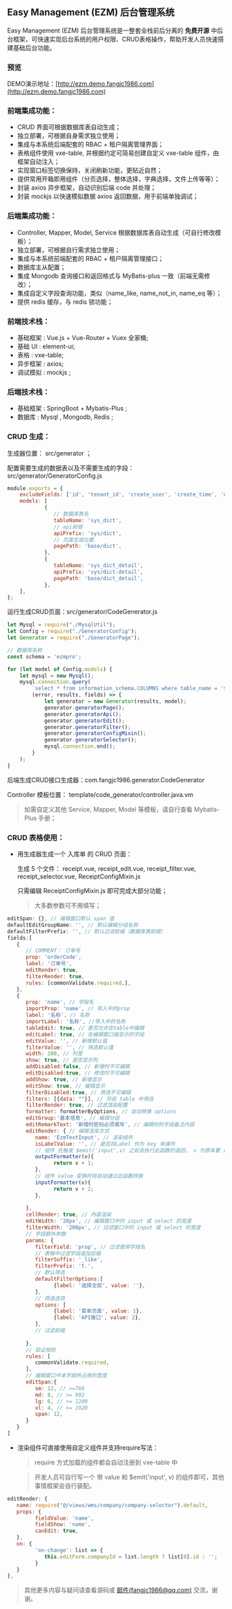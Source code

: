 ## Easy Management (EZM) 后台管理系统
 Easy Management (EZM) 后台管理系统是一整套全栈前后分离的 **免费开源** 中后台框架，可快速实现后台系统的用户权限、CRUD表格操作，帮助开发人员快速搭建基础后台功能。
### 预览
   DEMO演示地址：[http://ezm.demo.fangjc1986.com](http://ezm.demo.fangjc1986.com)
### 前端集成功能：
   * CRUD 界面可根据数据库表自动生成；
   * 独立部署，可根据自身需求独立使用；
   * 集成与本系统后端配套的 RBAC + 租户隔离管理界面；
   * 表格组件使用 vxe-table, 并根据约定可简易创建自定义 vxe-table 组件，由框架自动注入；
   * 实现窗口标签切换保持，关闭刷新功能，更贴近自然；
   * 提供常用开箱即用组件（分页选择，整体选择，字典选择，文件上传等等）；
   * 封装 axios 异步框架，自动识别后端 code 并处理；
   * 封装 mockjs 以快速模拟数据 axios 返回数据，用于前端单独调试；

### 后端集成功能：
   * Controller, Mapper, Model, Service 根据数据库表自动生成（可自行修改模板）；
   * 独立部署，可根据自行需求独立使用；
   * 集成与本系统前端配套的 RBAC + 租户隔离管理接口；
   * 数据库主从配置；
   * 集成 Mongodb 查询接口和返回格式与 MyBatis-plus 一致（前端无需修改）；
   * 集成自定义字段查询功能，类似（name_like, name_not_in, name_eq 等）；
   * 提供 redis 缓存，与 redis 锁功能；

### 前端技术栈：
   * 基础框架 : Vue.js + Vue-Router + Vuex 全家桶;
   * 基础 UI : element-ui;
   * 表格 : vxe-table;
   * 异步框架 : axios;
   * 调试模拟 : mockjs ;

### 后端技术栈：
   * 基础框架 : SpringBoot + Mybatis-Plus ;
   * 数据库 : Mysql , Mongodb, Redis ;
  

### CRUD 生成：
生成器位置： src/generator ；

配置需要生成的数据表以及不需要生成的字段：src/generator/GeneratorConfig.js
```javascript
module.exports = {
    excludeFields: ['id', 'tenant_id', 'create_user', 'create_time', 'update_time', 'update_user'],
    models: [
            {
               // 数据库表名
               tableName: 'sys_dict', 
               // api前缀
               apiPrefix: 'sys/dict',
               // 页面生成位置
               pagePath: 'base/dict',
            },
            {
               tableName: 'sys_dict_detail',
               apiPrefix: 'sys/dict-detail',
               pagePath: 'base/dict_detail',
            },
    ],
};
```

运行生成CRUD页面：src/generator/CodeGenerator.js
```javascript
let Mysql = require("./MysqlUtil");
let Config = require("./GeneratorConfig");
let Generator = require("./GeneratorPage");

// 数据库名称
const schema = 'ezmpro';

for (let model of Config.models) {
    let mysql = new Mysql();
    mysql.connection.query(
        `select * from information_schema.COLUMNS where table_name = '${model.tableName}' and table_schema = '${schema}'`,
        (error, results, fields) => {
            let generator = new Generator(results, model);
            generator.generatorPage();
            generator.generatorApi();
            generator.generatorEdit();
            generator.generatorFilter();
            generator.generatorConfigMixin();
            generator.generatorSelector();
            mysql.connection.end();
        }
    );
}
```
后端生成CRUD接口生成器：com.fangjc1986.generator.CodeGenerator 

Controller 模板位置： template/code_generator/controller.java.vm

> 如需自定义其他 Service, Mapper, Model 等模板，请自行查看 Mybatis-Plus 手册；


### CRUD 表格使用：

- 用生成器生成一个 入库单 的 CRUD 页面：

  生成 5 个文件： receipt.vue, receipt_edit.vue, receipt_filter.vue, receipt_selector.vue, ReceiptConfigMixin.js

  只需编辑 ReceiptConfigMixin.js 即可完成大部分功能；
  > 大多数参数可不用填写；


```javascript
editSpan: {}, // 编辑窗口默认 span 值
defaultEditGroupName: '', // 默认编辑分组名称
defaultFilterPrefix: '', // 默认过滤前缀（数据库表前缀）
fields:[
   {
      // COMMENT： 订单号
      prop: 'orderCode',
      label: '订单号',
      editRender: true,
      filterRender: true,
      rules: [commonValidate.required,],
   },
   {
      prop: 'name', // 字段名
      importProp: 'name', // 导入中的prop
      label: '名称', // 名称
      importLabel: '名称', //导入中的名称
      tableEdit: true, // 是否允许在table中编辑
      editLabel: true, // 在编辑窗口被显示的字段
      editValue: '', // 新增默认值
      filterValue: '', // 筛选默认值
      width: 200, // 列宽
      show: true, // 是否显示列
      addDisabled:false, // 新增时不可编辑
      editDisabled:true, // 修改时不可编辑
      addShow: true, // 新增显示
      editShow: true, // 编辑显示
      filterDisabled:true, // 筛选不可编辑
      filters: [{data: ""}], // 开启 table 中筛选
      filterRender: true, // 过滤渲染配置
      formatter: formatterByOptions, // 自动转换 options 
      editGroup:'基本信息', // 编辑分组
      editRemarkText: '新增时密码必须填写', // 编辑时的字段备注内容
      editRender: { // 编辑渲染方式
         name: 'EzmTextInput', // 渲染组件
         isLabelValue: '', // 是否将Label 作为 key 来操作
         // 组件 在触发 $emit('input',v) 之前会执行此函数的返回， v 为原本要 input 的参数
         outputFormatter(v){
               return v + 1;
         },
         // 组件 value 变换时将自动通过此函数转换
         inputFormatter(v){
               return v + 2;
         },
         
      }, 
      cellRender: true, // 内容渲染
      editWidth: '20px', // 编辑窗口中的 input 或 select 的宽度
      filterWidth: '200px', // 过滤窗口中的 input 或 select 的宽度
      // 字段额外参数
      params: {
         filterField: 'prop', // 过滤使用字段名
         // 表格中过滤字段追加后缀
         filterSuffix: '_like',
         filterPrefix: 't.',
         // 默认筛选
         defaultFilterOptions:[
               {label: '选择全部', value: ''},
         ],
         // 筛选选项
         options: [
               {label: '菜单页面', value: 1},
               {label: 'API接口', value: 2},
         ],
         // 过滤前缀
         
      },
      // 验证规则
      rules: [
         commonValidate.required,
      ],
      // 编辑窗口中本字段所占用的宽度
      editSpan:{
         sm: 12, // >=768
         md: 8, // >= 992
         lg: 6, // >= 1200
         xl: 4, // >= 1920
         span: 12,
      }
   }
]
```

- 渲染组件可直接使用自定义组件并支持require写法：
  > require 方式加载的组件都会自动注册到 vxe-table 中

  > 开发人员可自行写一个 带 value 和 $emit('input', v) 的组件即可，其他事情框架会自行装配。

```javascript
editRender: {
   name: require("@/views/wms/company/company-selector").default,
   props: {
         fieldValue: 'name',
         fieldShow: 'name',
         canEdit: true,
   },
   on: {
         'on-change': list => {
            this.editForm.companyId = list.length ? list[0].id : '';
         }
   }
},
```

> 其他更多内容与疑问请查看源码或 [邮件(fangjc1986@qq.com)](mailTo:fangjc1986@qq.com) 交流，谢谢。




























